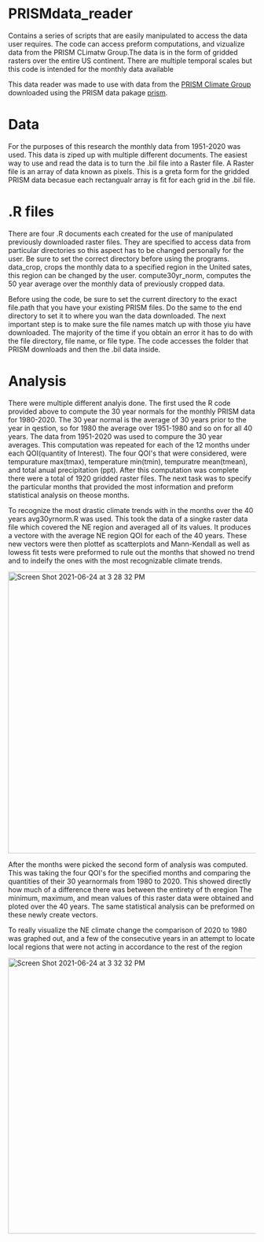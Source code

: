 # PRISMdata_reader
Contains a series of scripts that are easily manipulated to access the data user requires. The code can access preform computations, and vizualize data from the PRISM CLimatw Group.The data is in the form of gridded rasters over the entire US continent. There are multiple temporal scales but this code is intended for the monthly data available

This data reader was made to use with data from the [PRISM Climate Group](https://prism.nacse.org) downloaded using the PRISM data pakage [prism](https://github.com/ropensci/prism).

# Data 
For the purposes of this research the monthly data from 1951-2020 was used. This data is ziped up with multiple different documents. The easiest way to use and read the data is to turn the .bil file into a Raster file.  A Raster file is an array of data known as pixels. This is a greta form for the gridded PRISM data becasue each rectangualr array is fit for each grid in the .bil file. 
# .R files
There are four .R documents each created for the use of manipulated previously downloaded raster files. They are specified to access data from particular directories so this aspect has to be changed personally for the user. Be sure to set the correct directory before using the programs. data_crop, crops the monthly data to a specified region in the United sates, this region can be changed by the user. compute30yr_norm, computes the 50 year average over the monthly data of previously cropped data. 

Before using the code, be sure to set the current directory to the exact file.path that you have your existing PRISM files. Do the same to the end directory to set it to where you wan the data downloaded. The next important step is to make sure the file names match up with those yiu have downloaded. The majority of the time if you obtain an error it has to do with the file directory, file name, or file type. The code accesses the folder that PRISM downloads and then the .bil data inside. 
# Analysis 
There were multiple different analyis done. The first used the R code provided above to compute the 30 year normals for the monthly PRISM data for 1980-2020. The 30 year normal is the average of 30 years prior to the year in qestion, so for 1980 the average over 1951-1980 and so on for all 40 years. The data from 1951-2020 was used to compure the 30 year averages. This computation was repeated for each of the 12 months under each QOI(quantity of Interest). The four QOI's that were considered, were tempurature max(tmax), temperature min(tmin), tempuratre mean(tmean), and total anual precipitation (ppt). After this computation was complete there were a total of 1920 gridded raster files. The next task was to specify the particular months that provided the most information and preform statistical analysis on theose months.


To recognize the most drastic climate trends with in the months over the 40 years avg30yrnorm.R was used. This took the data of a singke raster data file which covered the NE region and averaged all of its values. It produces a vectore with the average NE region QOI for each of the 40 years. These new vectors were then plottef as scatterplots and Mann-Kendall as well as lowess fit tests were preformed to rule out the months that showed no trend and to indeify the ones with the most recognizable climate trends. 

<img width="572" alt="Screen Shot 2021-06-24 at 3 28 32 PM" src="https://user-images.githubusercontent.com/85711180/123340375-f0b45b00-d500-11eb-810a-1beb41de90eb.png">
  
After the months were picked the second form of analysis was computed. This was taking the four QOI's for the specified months and comparing the quantities of their 30 yearnormals from 1980 to 2020. This showed directly how much of a difference there was between the entirety of th eregion The minimum, maximum, and mean values of this raster data were obtained and ploted over the 40 years. The same statistical analysis can be preformed on these newly create vectors.

To really visualize the NE climate change the comparison of 2020 to 1980 was graphed out, and a few of the consecutive years in an attempt to locate local regions that were not acting in accordance to the rest of the region 

<img width="560" alt="Screen Shot 2021-06-24 at 3 32 32 PM" src="https://user-images.githubusercontent.com/85711180/123340691-7cc68280-d501-11eb-8f1b-60f8114789c4.png">

